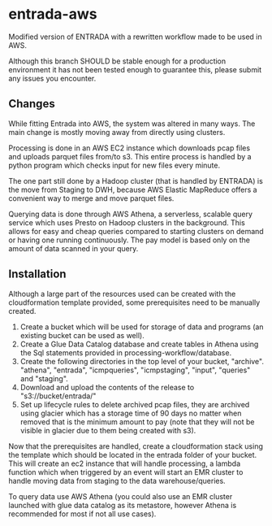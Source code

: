 # entrada-aws
Modified version of ENTRADA with a rewritten workflow made to be used in AWS.

Although this branch SHOULD be stable enough for a production environment it has not been tested enough to guarantee this, please submit any issues you encounter.

## Changes
While fitting Entrada into AWS, the system was altered in many ways. The main change is mostly moving away from directly using clusters. 

Processing is done in an AWS EC2 instance which downloads pcap files and uploads parquet files from/to s3. This entire process is handled by a python program which checks input for new files every minute.

The one part still done by a Hadoop cluster (that is handled by ENTRADA) is the move from Staging to DWH, because AWS Elastic MapReduce offers a convenient way to merge and move parquet files.

Querying data is done through AWS Athena, a serverless, scalable query service which uses Presto on Hadoop clusters in the background. This allows for easy and cheap queries compared to starting clusters on demand or having one running continuously. The pay model is based only on the amount of data scanned in your query.

## Installation
Although a large part of the resources used can be created with the cloudformation template provided, some prerequisites need to be manually created.

1. Create a bucket which will be used for storage of data and programs (an existing bucket can be used as well).
2. Create a Glue Data Catalog database and create tables in Athena using the Sql statements provided in processing-workflow/database.
3. Create the following directories in the top level of your bucket, "archive". "athena", "entrada", "icmpqueries", "icmpstaging", "input", "queries" and "staging".
4. Download and upload the contents of the release to "s3://bucket/entrada/"
5. Set up lifecycle rules to delete archived pcap files, they are archived using glacier which has a storage time of 90 days no matter when removed that is the minimum amount to pay (note that they will not be visible in glacier due to them being created with s3).

Now that the prerequisites are handled, create a cloudformation stack using the template which should be located in the entrada folder of your bucket. This will create an ec2 instance that will handle processing, a lambda function which when triggered by an event will start an EMR cluster to handle moving data from staging to the data warehouse/queries. 

To query data use AWS Athena (you could also use an EMR cluster launched with glue data catalog as its metastore, however Athena is recommended for most if not all use cases). 
